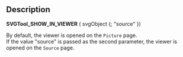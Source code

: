 ﻿<!-- SVGTool_SHOW_IN_VIEWER ( Param_1 ; Param_2 )
 -> Param_1 (Text)
 -> Param_2 (Text)-->
## Description
 **SVGTool\_SHOW\_IN\_VIEWER** ( svgObject {; "source" })

By default, the viewer is opened on the `Picture` page.    
If the value "source" is passed as the second parameter, the viewer is opened on the `Source` page.
